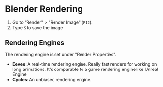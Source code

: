 # Blender Rendering

1. Go to "Render" > "Render Image" (`F12`).
2. Type `S` to save the image

## Rendering Engines

The rendering engine is set under "Render Properties".

- **Eevee**: A real-time rendering engine. Really fast renders for working on long animations. It's comparable to a game rendering engine like Unreal Engine.
- **Cycles**: An unbiased rendering engine.
